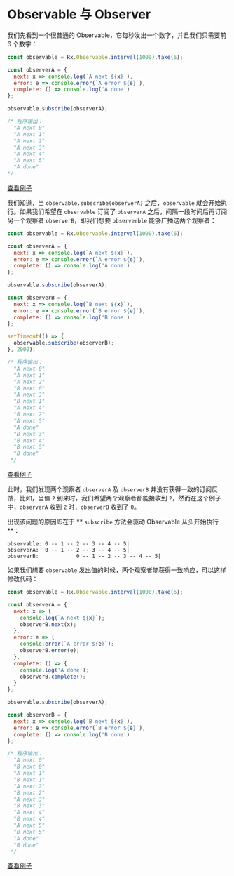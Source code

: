 # Observable 与 Observer

我们先看到一个很普通的 Observable，它每秒发出一个数字，并且我们只需要前 6 个数字：

```js
const observable = Rx.Observable.interval(1000).take(6);

const observerA = {
  next: x => console.log(`A next ${x}`),
  error: e => console.error(`A error ${e}`),
  complete: () => console.log('A done')
};

observable.subscribe(observerA);

/* 程序输出：
  "A next 0"
  "A next 1"
  "A next 2"
  "A next 3"
  "A next 4"
  "A next 5"
  "A done"
*/
```

[查看例子](http://jsbin.com/nesazu/3/edit?js,console)

我们知道，当 `observable.subscribe(observerA)` 之后，`observable` 就会开始执行。如果我们希望在 `observable` 订阅了 `observerA` 之后，间隔一段时间后再订阅另一个观察者 `observerB`，即我们想要 `observerble` 能够广播这两个观察者：

```js
const observable = Rx.Observable.interval(1000).take(6);

const observerA = {
  next: x => console.log(`A next ${x}`),
  error: e => console.error(`A error ${e}`),
  complete: () => console.log('A done')
};

observable.subscribe(observerA);

const observerB = {
  next: x => console.log(`B next ${x}`),
  error: e => console.error(`B error ${e}`),
  complete: () => console.log('B done')
};

setTimeout(() => {
  observable.subscribe(observerB);
}, 2000);

/* 程序输出：
  "A next 0"
  "A next 1"
  "A next 2"
  "B next 0"
  "A next 3"
  "B next 1"
  "A next 4"
  "B next 2"
  "A next 5"
  "A done"
  "B next 3"
  "B next 4"
  "B next 5"
  "B done"
 */
```

[查看例子](http://jsbin.com/nesazu/4/edit?js,console)

此时，我们发现两个观察者 `observerA` 及 `observerB` 并没有获得一致的订阅反馈，比如，当值 `2` 到来时，我们希望两个观察者都能接收到 `2`，然而在这个例子中，`observerA` 收到 `2` 时，`observerB` 收到了 `0`。

出现该问题的原因即在于 ** `subscribe` 方法会驱动 Observable 从头开始执行**：

```
observable: 0 -- 1 -- 2 -- 3 -- 4 -- 5|
observerA:  0 -- 1 -- 2 -- 3 -- 4 -- 5|
observerB:            0 -- 1 -- 2 -- 3 -- 4 -- 5|
```

如果我们想要 `observable` 发出值的时候，两个观察者能获得一致响应，可以这样修改代码：

```js
const observable = Rx.Observable.interval(1000).take(6);

const observerA = {
  next: x => {
    console.log(`A next ${x}`);
    observerB.next(x);
  },
  error: e => {
    console.error(`A error ${e}`);
    observerB.error(e);
  },
  complete: () => {
    console.log('A done');
    observerB.complete();
  }
};

observable.subscribe(observerA);

const observerB = {
  next: x => console.log(`B next ${x}`),
  error: e => console.error(`B error ${e}`),
  complete: () => console.log('B done')
};

/* 程序输出：
  "A next 0"
  "B next 0"
  "A next 1"
  "B next 1"
  "A next 2"
  "B next 2"
  "A next 3"
  "B next 3"
  "A next 4"
  "B next 4"
  "A next 5"
  "B next 5"
  "A done"
  "B done"
 */
```

[查看例子](http://jsbin.com/nesazu/6/edit?js,console)
